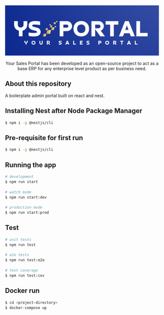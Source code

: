 <p align="center">
<img src="https://raw.githubusercontent.com/HassanAdnan123/nestjs-admin-portal/master/images/ys-portal-logo-bg.png" alt="YS Portal Logo"/>
</p>



  <p align="center">Your Sales Portal has been developed as an open-source project to act as a base ERP for any enterprise level product as per business need.</p>
    <p align="center">

## About this repository

A boilerplate admin portal built on react and nest.

## Installing Nest after Node Package Manager

```bash
$ npm i -g @nestjs/cli
```
## Pre-requisite for first run

```bash
$ npm i -g @nestjs/cli
```

## Running the app

```bash
# development
$ npm run start

# watch mode
$ npm run start:dev

# production mode
$ npm run start:prod
```

## Test

```bash
# unit tests
$ npm run test

# e2e tests
$ npm run test:e2e

# test coverage
$ npm run test:cov
```

## Docker run
```bash
$ cd <project-directory>
$ docker-compose up
```

